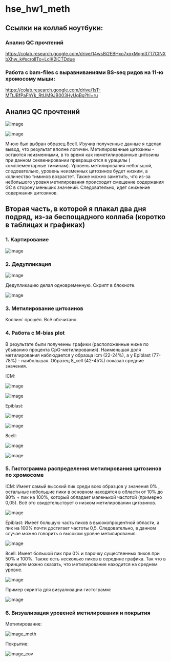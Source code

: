 # hse_hw1_meth

## Ссылки на коллаб ноутбуки:
### Анализ QC прочтений
https://colab.research.google.com/drive/14wsBi2EBHxo7xqxMqm37T7CINXbXhw_k#scrollTo=LclK2iCTDdue
### Работа с bam-files с выравниваниями BS-seq ридов на 11-ю хромосому мыши:
https://colab.research.google.com/drive/1sT-MTtJBfPaFhYk_RtUM9JB003HyUgBg?hl=ru

## Анализ QC прочтений
![image](https://user-images.githubusercontent.com/93160309/154544203-d7a99223-65ee-4b30-8ee7-99ea220161bf.png)

![image](https://user-images.githubusercontent.com/93160309/154544328-74fe1b34-b274-4cd0-bfe1-a5d1952b3610.png)

Мною был выбран образец 8cell. Изучив полученные данные я сделал вывод, что результат вполне логичен. Метилированные цитозины - остаются неизменными, в то время как неметилированные цитозины при данном секвенировании превращаются в урацилы ( комплементарные тиминам). Уровень метилирования небольшой, следовательно, уровень неизменных цитозинов будет низким, а количество тиминов возрастет.
Также можно заметить, что из-за небольшого уровня метилирования происходит смещение содержания GC в сторону меньших значений. Следовательно, идет снижение содержания цитозинов.

## Вторая часть, в которой я плакал два дня подряд, из-за беспощадного коллаба (коротко в таблицах и графиках)

### 1. Картирование

![image](https://user-images.githubusercontent.com/93160309/154545833-76aec4a3-197b-4d50-b12c-e90eabad2c70.png)

### 2. Дедупликация

![image](https://user-images.githubusercontent.com/93160309/154546134-2b38a203-489f-472c-b0e8-6dd1699607e5.png)

Дедупликацию делал одновременную. Скрипт в блокноте. 

![image](https://user-images.githubusercontent.com/93160309/154546861-8d974526-5e88-49f6-b372-0d98d9363d71.png)

### 3. Метилирование цитозинов
Коллинг прошёл. Всё обсчитано.

### 4. Работа с M-bias plot
В результате были полученны графики (расположенные ниже по убыванию процента CpG-метилирования). Наименьшая доля  метилирования наблюдается у образца icm (22-24%), а у Epiblast (77-78%) - наибольшая. Образец 8_cell (42-45%) показал средние значения. 

ICM:

![image](https://user-images.githubusercontent.com/93160309/154551449-e425b7c2-4b1e-4171-82d7-a59553aa8840.png)

![image](https://user-images.githubusercontent.com/93160309/154551514-373f6464-5b9f-47f1-a515-3ba4d402a545.png)

Epiblast:

![image](https://user-images.githubusercontent.com/93160309/154551953-7761e7cc-42b7-41e2-bdde-10ea1c24d709.png)

![image](https://user-images.githubusercontent.com/93160309/154552165-d6223bda-79f8-4b06-8e66-18947bb25a09.png)

8cell:

![image](https://user-images.githubusercontent.com/93160309/154552239-0a515114-ddb8-493c-bbda-1f1b037e9958.png)

![image](https://user-images.githubusercontent.com/93160309/154552277-22a844df-e5ae-45f7-8b14-04456d6e8f33.png)

### 5. Гистограмма распределения метилирования цитозинов по хромосоме

ICM: Имеет самый высокий пик среди всех образцов у значения 0% , остальные небольшие пики в основном находятся в области  от 10% до 80% + пик на 100%, который обладает маленькой частотой (примерно 0,05). Всё это свидетельствует о низком метилировании цитозинов.

![image](https://user-images.githubusercontent.com/93160309/154555059-92801144-430b-472f-adcc-94094dabc293.png)

Epiblast: Имеет большую часть пиков в высокопроцентной области, а пик на 100% почти достигает частоты 0,5. Следовательно, в данном случае можно говорить о высоком уровне метилирования.

![image](https://user-images.githubusercontent.com/93160309/154555084-475b01d7-65d4-431d-84f5-1ade1775ce51.png)

8сell: Имеет большой пик при 0% и парочку существенных пиков при 50% и 100%. Также есть несколько пиков в середине графика. Так что в принципе можно сказать, что метилирование находится на среднем уровне.

![image](https://user-images.githubusercontent.com/93160309/154555132-6e22233c-af2d-4b72-90ea-374ccc731206.png)

Пример скрипта для визуализации гистограмм:

![image](https://user-images.githubusercontent.com/93160309/154555533-043ccef9-a2dd-4e9a-8104-d8f82a549b73.png)

### 6. Визуализация уровеней метилирования и покрытия 

Метилирование:

![image_meth](https://user-images.githubusercontent.com/93160309/154555867-a45ef8da-8281-4d50-9ea1-4bd9f54b66f2.png)

Покрытие:

![image_cov ](https://user-images.githubusercontent.com/93160309/154556075-f4ec7c99-4bb8-4e8f-ae54-a1aabb8b9ef6.png)





